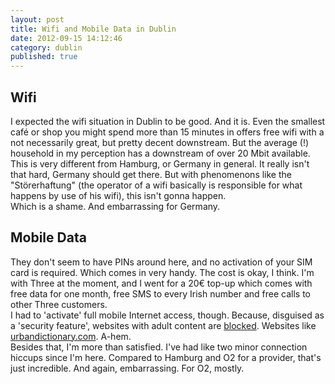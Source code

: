 ```yaml
---
layout: post
title: Wifi and Mobile Data in Dublin
date: 2012-09-15 14:12:46
category: dublin
published: true
---
```



## Wifi
I expected the wifi situation in Dublin to be good. And it is. Even the smallest café or shop you might spend more than 15 minutes in offers free wifi with a not necessarily great, but pretty decent downstream. But the average (!) household in my perception has a downstream of over 20 Mbit available. This is very different from Hamburg, or Germany in general. It really isn't that hard, Germany should get there. But with phenomenons like the "Störerhaftung" (the operator of a wifi basically is responsible for what happens by use of his wifi), this isn't gonna happen.  
Which is a shame. And embarrassing for Germany.

## Mobile Data
They don't seem to have PINs around here, and no activation of your SIM card is required. Which comes in very handy. The cost is okay, I think. I'm with Three at the moment, and I went for a 20€ top-up which comes with free data for one month, free SMS to every Irish number and free calls to other Three customers.  
I had to 'activate' full mobile Internet access, though. Because, disguised as a 'security feature', websites with adult content are [blocked](https://blog.timmschoof.com/images/3.jpg). Websites like [urbandictionary.com](http://www.urbandictionary.com/). A-hem.  
Besides that, I'm more than satisfied. I've had like two minor connection hiccups since I'm here. Compared to Hamburg and O2 for a provider, that's just incredible. And again, embarrassing. For O2, mostly.
